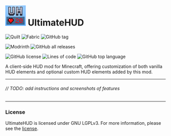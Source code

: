 # <img src="src/main/resources/assets/ultimate-hud/icon.png" width="64"> UltimateHUD

![Quilt](https://img.shields.io/badge/modloader-Quilt-9722FF)
![Fabric](https://img.shields.io/badge/modloader-Fabric-DBD0B4)
![GitHub tag](https://img.shields.io/github/tag/xanderstuff/UltimateHUD-v2.svg)

![Modrinth](https://img.shields.io/modrinth/dt/TODO_PUT_THE_ID_HERE?label=downloads%20%28Modrinth%29)
![GitHub all releases](https://img.shields.io/github/downloads/xanderstuff/UltimateHUD-v2/total?label=downloads%20%28GitHub%20Releases%29)

![GitHub license](https://img.shields.io/github/license/xanderstuff/UltimateHUD-v2.svg)
![Lines of code](https://img.shields.io/tokei/lines/github/xanderstuff/UltimateHUD-v2)
![GitHub top language](https://img.shields.io/github/languages/top/xanderstuff/UltimateHUD-v2)

A client-side HUD mod for Minecraft, offering customization of both vanilla HUD elements and optional custom HUD elements added by this mod.

---

###### // TODO: add instructions and screenshots of features

---
### License
UltimateHUD is licensed under GNU LGPLv3. For more information, please see the
[license](LICENSE).